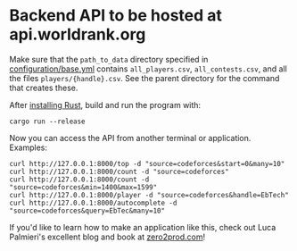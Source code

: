 # Backend API to be hosted at api.worldrank.org

Make sure that the `path_to_data` directory specified in [configuration/base.yml](configuration/base.yml) contains `all_players.csv`, `all_contests.csv`, and all the files `players/{handle}.csv`. See the parent directory for the command that creates these.

After [installing Rust](https://www.rust-lang.org/tools/install), build and run the program with:
```
cargo run --release
```

Now you can access the API from another terminal or application. Examples:
```
curl http://127.0.0.1:8000/top -d "source=codeforces&start=0&many=10"
curl http://127.0.0.1:8000/count -d "source=codeforces"
curl http://127.0.0.1:8000/count -d "source=codeforces&min=1400&max=1599"
curl http://127.0.0.1:8000/player -d "source=codeforces&handle=EbTech"
curl http://127.0.0.1:8000/autocomplete -d "source=codeforces&query=EbTec&many=10"
```

If you'd like to learn how to make an application like this, check out Luca Palmieri's excellent blog and book at [zero2prod.com](https://zero2prod.com)!

